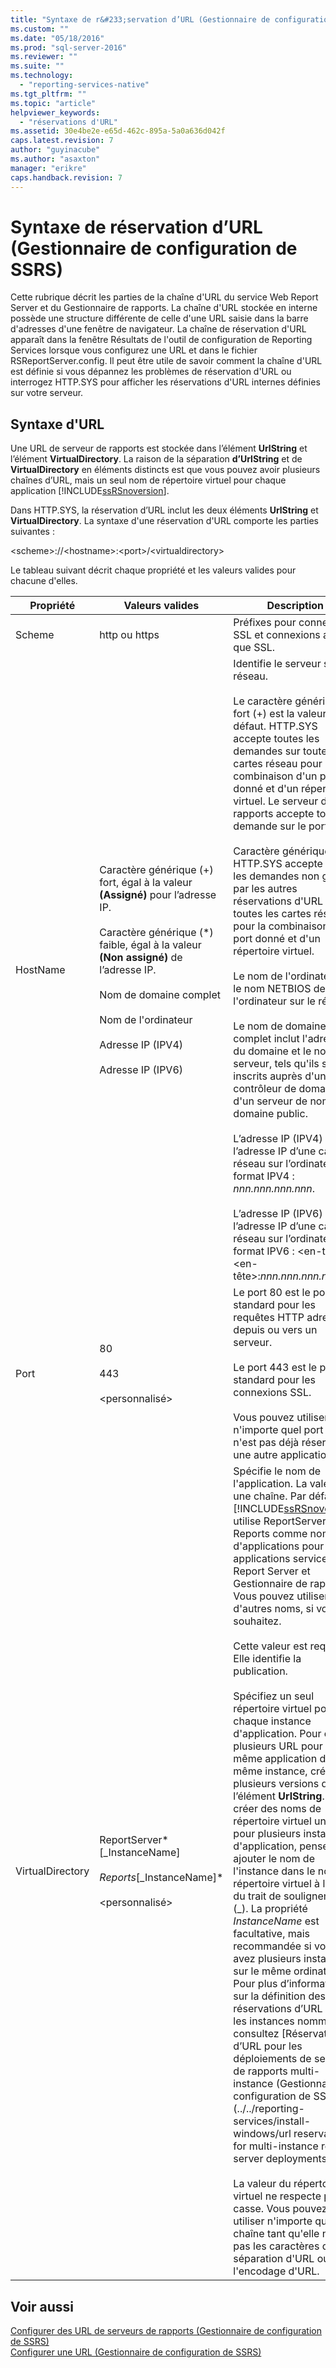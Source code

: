 ```yaml
---
title: "Syntaxe de r&#233;servation d’URL (Gestionnaire de configuration de SSRS) | Microsoft Docs"
ms.custom: ""
ms.date: "05/18/2016"
ms.prod: "sql-server-2016"
ms.reviewer: ""
ms.suite: ""
ms.technology: 
  - "reporting-services-native"
ms.tgt_pltfrm: ""
ms.topic: "article"
helpviewer_keywords: 
  - "réservations d'URL"
ms.assetid: 30e4be2e-e65d-462c-895a-5a0a636d042f
caps.latest.revision: 7
author: "guyinacube"
ms.author: "asaxton"
manager: "erikre"
caps.handback.revision: 7
---
```

# Syntaxe de r&#233;servation d’URL (Gestionnaire de configuration de SSRS)
  Cette rubrique décrit les parties de la chaîne d'URL du service Web Report Server et du Gestionnaire de rapports. La chaîne d'URL stockée en interne possède une structure différente de celle d'une URL saisie dans la barre d'adresses d'une fenêtre de navigateur. La chaîne de réservation d'URL apparaît dans la fenêtre Résultats de l'outil de configuration de Reporting Services lorsque vous configurez une URL et dans le fichier RSReportServer.config. Il peut être utile de savoir comment la chaîne d'URL est définie si vous dépannez les problèmes de réservation d'URL ou interrogez HTTP.SYS pour afficher les réservations d'URL internes définies sur votre serveur.  
  
## Syntaxe d'URL  
 Une URL de serveur de rapports est stockée dans l’élément **UrlString** et l’élément **VirtualDirectory**. La raison de la séparation **d’UrlString** et de **VirtualDirectory** en éléments distincts est que vous pouvez avoir plusieurs chaînes d’URL, mais un seul nom de répertoire virtuel pour chaque application [!INCLUDE[ssRSnoversion](../../includes/ssrsnoversion-md.md)].  
  
 Dans HTTP.SYS, la réservation d’URL inclut les deux éléments **UrlString** et **VirtualDirectory**. La syntaxe d'une réservation d'URL comporte les parties suivantes :  
  
 \<scheme>://\<hostname>:\<port>/\<virtualdirectory>  
  
 Le tableau suivant décrit chaque propriété et les valeurs valides pour chacune d'elles.  
  
|Propriété|Valeurs valides|Description|  
|--------------|------------------|-----------------|  
|Scheme|http ou https|Préfixes pour connexions SSL et connexions autres que SSL.|  
|HostName|Caractère générique (+) fort, égal à la valeur **(Assigné)** pour l’adresse IP.<br /><br /> Caractère générique (\*) faible, égal à la valeur **(Non assigné)** de l’adresse IP.<br /><br /> Nom de domaine complet<br /><br /> Nom de l'ordinateur<br /><br /> Adresse IP (IPV4)<br /><br /> Adresse IP (IPV6)|Identifie le serveur sur le réseau.<br /><br /> Le caractère générique fort (+) est la valeur par défaut. HTTP.SYS accepte toutes les demandes sur toutes les cartes réseau pour la combinaison d'un port donné et d'un répertoire virtuel. Le serveur de rapports accepte toute demande sur le port.<br /><br /> Caractère générique (\*). HTTP.SYS accepte toutes les demandes non gérées par les autres réservations d'URL sur toutes les cartes réseau pour la combinaison d'un port donné et d'un répertoire virtuel.<br /><br /> Le nom de l'ordinateur est le nom NETBIOS de l'ordinateur sur le réseau.<br /><br /> Le nom de domaine complet inclut l'adresse du domaine et le nom du serveur, tels qu'ils sont inscrits auprès d'un contrôleur de domaine ou d'un serveur de noms de domaine public.<br /><br /> L’adresse IP (IPV4) est l’adresse IP d’une carte réseau sur l’ordinateur au format IPV4 : *nnn.nnn.nnn.nnn*.<br /><br /> L’adresse IP (IPV6) est l’adresse IP d’une carte réseau sur l’ordinateur au format IPV6 : \<en-tête>:\<en-tête>:*nnn.nnn.nnn.nnn*.|  
|Port|80<br /><br /> 443<br /><br /> \<personnalisé>|Le port 80 est le port standard pour les requêtes HTTP adressées depuis ou vers un serveur.<br /><br /> Le port 443 est le port standard pour les connexions SSL.<br /><br /> Vous pouvez utiliser n'importe quel port qui n'est pas déjà réservé par une autre application.|  
|VirtualDirectory|ReportServer*[_InstanceName]*<br /><br /> Reports*[_InstanceName]*<br /><br /> \<personnalisé>|Spécifie le nom de l'application. La valeur est une chaîne. Par défaut, [!INCLUDE[ssRSnoversion](../../includes/ssrsnoversion-md.md)] utilise ReportServer et Reports comme noms d'applications pour les applications service Web Report Server et Gestionnaire de rapports. Vous pouvez utiliser d'autres noms, si vous le souhaitez.<br /><br /> Cette valeur est requise. Elle identifie la publication.<br /><br /> Spécifiez un seul répertoire virtuel pour chaque instance d'application. Pour créer plusieurs URL pour la même application dans la même instance, créez plusieurs versions de l’élément **UrlString**. Pour créer des noms de répertoire virtuel uniques pour plusieurs instances d'application, pensez à ajouter le nom de l'instance dans le nom de répertoire virtuel à l'aide du trait de soulignement (_). La propriété *InstanceName* est facultative, mais recommandée si vous avez plusieurs instances sur le même ordinateur. Pour plus d’informations sur la définition des réservations d’URL pour les instances nommées, consultez [Réservations d’URL pour les déploiements de serveur de rapports multi-instance &#40;Gestionnaire de configuration de SSRS&#41;](../../reporting-services/install-windows/url reservations for multi-instance report server deployments.md).<br /><br /> La valeur du répertoire virtuel ne respecte pas la casse. Vous pouvez utiliser n'importe quelle chaîne tant qu'elle n'inclut pas les caractères de séparation d'URL ou l'encodage d'URL.|  
  
## Voir aussi  
 [Configurer des URL de serveurs de rapports &#40;Gestionnaire de configuration de SSRS&#41;](../../reporting-services/install-windows/configure-report-server-urls-ssrs-configuration-manager.md)   
 [Configurer une URL &#40;Gestionnaire de configuration de SSRS&#41;](../../reporting-services/install-windows/configure-a-url-ssrs-configuration-manager.md)  
  
  